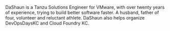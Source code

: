 DaShaun is a Tanzu Solutions Engineer for VMware,
with over twenty years of experience,
trying to build better software faster.
A husband, father of four, volunteer and reluctant athlete. 
DaShaun also helps organize DevOpsDaysKC and Cloud Foundry KC.  

